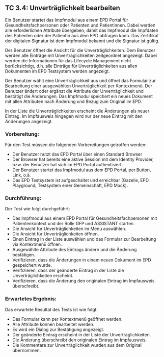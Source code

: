 ## TC 3.4: Unverträglichkeit bearbeiten

Ein Benutzer startet das Impfmodul aus einem EPD Portal für Gesundheitsfachpersonen oder Patienten und Patientinnen.  Dabei werden alle erforderlichen Attribute übergeben, damit das Impfmodul die Impfdaten des Patienten oder der Patientin aus dem EPD abfragen kann. Das Zertifikat der digitalen Signatur ist dem Impfmodul bekannt und die Signatur ist gültig.

Der Benutzer öffnet die Ansicht für die Unverträglichkeiten. Dem Benutzer werden alle Einträge mit Unverträglichkeiten zeitgeordnet angezeigt. Dabei werden die Informationen für das Lifecycle Management nicht berücksichtigt, d.h. alle Einträge für Unverträglichkeiten aus allen Dokumenten im EPD Testsystem werden angezeigt.

Der Benutzer wählt eine Unverträglichkeit aus und öffnet das Formular zur Bearbeitung einer ausgewählten Unverträglichkeit per Kontextmenü. Der Benutzer ändert oder ergänzt die Attribute der Unverträglichkeit und bestätigt die Änderungen. Das Impfmodul speichert ein neues Dokument mit allen Attributen nach Änderung und Bezug zum Original im EPD.

In der Liste die Unverträglichkeiten erscheint die Änderungen als neuer Eintrag. Im Impfausweis hingegen wird nur der neue Eintrag mit den Änderungen angezeigt.


### Vorbereitung:

Für den Test müssen die folgenden Vorbereitungen getroffen werden:
- Der Benutzer nutzt das EPD Portal über einen Standard Browser
- Der Browser hat bereits eine aktive Session mit dem Identity Provider, bzw. der Benutzer hat sich im EPD Portal authentisiert.
- Der Benutzer startet das Impfmodul aus dem EPD Portal, per Button, Link, o.ä.  
- Das EPD Testsystem ist aufgeschaltet und erreichbar (Gazelle, EPD Playground, Testsystem einer Gemeinschaft, EPD Mock).

### Durchführung:

Der Test wie folgt durchgeführt:
- Das Impfmodul aus einem EPD Portal für Gesundheitsfachpersonen mit Patientenkontext und der Rolle GFP und ASSISTANT starten.
- Die Ansicht für Unverträglichkeiten im Menu auswählen.
- Die Ansicht für Unverträglichkeiten öffnen.
- Einen Eintrag in der Liste auswählen und das Formular zur Bearbeitung via Kontextmenü öffnen.
- Ausgewählte Attribute des Eintrags ändern und die Änderung bestätigen.
- Verifizieren, dass die Änderungen in einem neuen Dokument im EPD gespeichert wurde.
- Verifizieren, dass der geänderte Eintrag in der Liste die Unverträglichkeiten erscheint.
- Verifizieren, dass die Änderung den originalen Eintrag im Impfausweis überschreibt.


### Erwartetes Ergebnis:

Das erwartete Resultat des Tests ist wie folgt:
- Das Formular kann per Kontextmenü geöffnet werden.
- Alle Attribute können bearbeitet werden.
- Es wird ein Dialog zur Bestätigung angezeigt.
- Der geänderte Eintrag erscheint in der Liste der Unverträglichkeiten.
- Die Änderung überschreibt den originalen Eintrag im Impfausweis.
- Die Kommentare zur Unverträglichkeit wurden aus dem Original übernommen.
